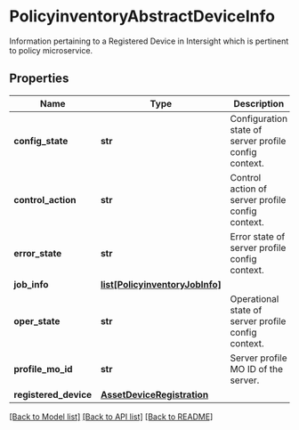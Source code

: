 # PolicyinventoryAbstractDeviceInfo

Information pertaining to a Registered Device in Intersight which is pertinent to policy microservice. 
## Properties
Name | Type | Description | Notes
------------ | ------------- | ------------- | -------------
**config_state** | **str** | Configuration state of server profile config context.   | [optional] [readonly] 
**control_action** | **str** | Control action of server profile config context.   | [optional] [readonly] 
**error_state** | **str** | Error state of server profile config context.   | [optional] [readonly] 
**job_info** | [**list[PolicyinventoryJobInfo]**](PolicyinventoryJobInfo.md) |  | [optional] 
**oper_state** | **str** | Operational state of server profile config context.   | [optional] [readonly] 
**profile_mo_id** | **str** | Server profile MO ID of the server.    | [optional] [readonly] 
**registered_device** | [**AssetDeviceRegistration**](.md) |  | [optional] 

[[Back to Model list]](../README.md#documentation-for-models) [[Back to API list]](../README.md#documentation-for-api-endpoints) [[Back to README]](../README.md)


